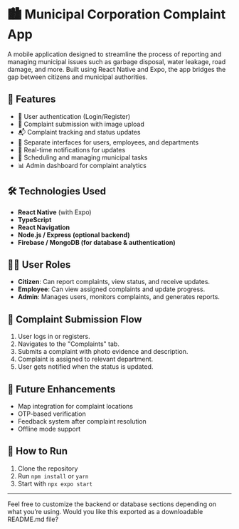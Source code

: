 # 🏙️ Municipal Corporation Complaint App

A mobile application designed to streamline the process of reporting and managing municipal issues such as garbage disposal, water leakage, road damage, and more. Built using React Native and Expo, the app bridges the gap between citizens and municipal authorities.

## 🚀 Features

- 🔐 User authentication (Login/Register)
- 📝 Complaint submission with image upload
- 📬 Complaint tracking and status updates
- 👥 Separate interfaces for users, employees, and departments
- 🔔 Real-time notifications for updates
- 📅 Scheduling and managing municipal tasks
- 📊 Admin dashboard for complaint analytics

## 🛠️ Technologies Used

- **React Native** (with Expo)
- **TypeScript**
- **React Navigation**
- **Node.js / Express (optional backend)**
- **Firebase / MongoDB (for database & authentication)**

## 👨‍💼 User Roles

- **Citizen**: Can report complaints, view status, and receive updates.
- **Employee**: Can view assigned complaints and update progress.
- **Admin**: Manages users, monitors complaints, and generates reports.

## 📸 Complaint Submission Flow

1. User logs in or registers.
2. Navigates to the "Complaints" tab.
3. Submits a complaint with photo evidence and description.
4. Complaint is assigned to relevant department.
5. User gets notified when the status is updated.

## 📌 Future Enhancements

- Map integration for complaint locations
- OTP-based verification
- Feedback system after complaint resolution
- Offline mode support

## 📱 How to Run

1. Clone the repository
2. Run `npm install` or `yarn`
3. Start with `npx expo start`

---

Feel free to customize the backend or database sections depending on what you’re using.
Would you like this exported as a downloadable README.md file?

